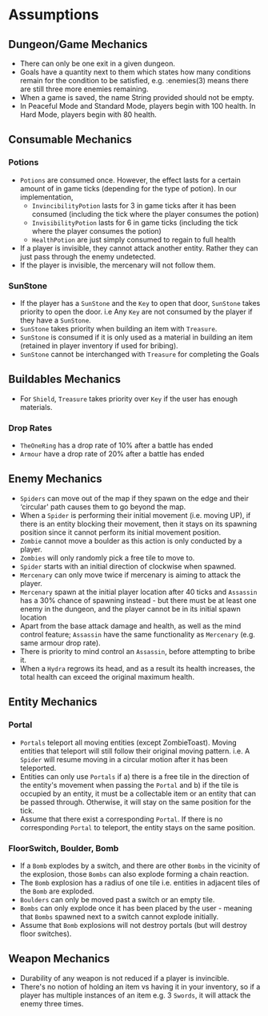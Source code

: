 # Assumptions
## Dungeon/Game Mechanics
* There can only be one exit in a given dungeon.
* Goals have a quantity next to them which states how many conditions remain for the condition to be satisfied, e.g. :enemies(3) means there are still three more enemies remaining.
* When a game is saved, the name String provided should not be empty.
* In Peaceful Mode and Standard Mode, players begin with 100 health. In Hard Mode, players begin with 80 health.

## Consumable Mechanics
### Potions
* `Potions` are consumed once. However, the effect lasts for a certain amount of in game ticks (depending for the type of potion). In our implementation,
  - `InvincibilityPotion` lasts for 3 in game ticks after it has been consumed (including the tick where the player consumes the potion)
  - `InvisibilityPotion` lasts for 6 in game ticks (including the tick where the player consumes the potion)
  - `HealthPotion` are just simply consumed to regain to full health
* If a player is invisible, they cannot attack another entity. Rather they can just pass through the enemy undetected.
* If the player is invisible, the mercenary will not follow them.

### SunStone
* If the player has a `SunStone` and the `Key` to open that door, `SunStone` takes priority to open the door. i.e Any `Key` are not consumed by the player if they have a `SunStone`.
* `SunStone` takes priority when building an item with `Treasure`.
* `SunStone` is consumed if it is only used as a material in building an item (retained in player inventory if used for bribing).
* `SunStone` cannot be interchanged with `Treasure` for completing the Goals

## Buildables Mechanics
* For `Shield`, `Treasure` takes priority over `Key` if the user has enough materials.
### Drop Rates
* `TheOneRing` has a drop rate of 10% after a battle has ended
* `Armour` have a drop rate of 20% after a battle has ended
## Enemy Mechanics
* `Spiders` can move out of the map if they spawn on the edge and their ‘circular' path causes them to go beyond the map.
* When a `Spider` is performing their initial movement (i.e. moving UP), if there is an entity blocking their movement, then it stays on its spawning position since it cannot perform its initial movement position.
* `Zombie` cannot move a boulder as this action is only conducted by a player.
* `Zombies` will only randomly pick a free tile to move to.
* `Spider` starts with an initial direction of clockwise when spawned.
* `Mercenary` can only move twice if mercenary is aiming to attack the player.
* `Mercenary` spawn at the initial player location after 40 ticks and `Assassin` has a 30% chance of spawning instead - but there must be at least one enemy in the dungeon, and the player cannot be in its initial spawn location
* Apart from the base attack damage and health, as well as the mind control feature; `Assassin` have the same functionality as `Mercenary` (e.g. same armour drop rate).
* There is priority to mind control an `Assassin`, before attempting to bribe it.
* When a `Hydra` regrows its head, and as a result its health increases, the total health can exceed the original maximum health.
## Entity Mechanics
### Portal
* `Portals` teleport all moving entities (except ZombieToast). Moving entities that teleport will still follow their original moving pattern. i.e. A `Spider` will resume moving in a circular motion after it has been teleported.
* Entities can only use `Portals` if a) there is a free tile in the direction of the entity's movement when passing the `Portal` and b) if the tile is occupied by an entity, it must be a collectable item or an entity that can be passed through. Otherwise, it will stay on the same position for the tick.
* Assume that there exist a corresponding `Portal`. If there is no corresponding `Portal` to teleport, the entity stays on the same position.

### FloorSwitch, Boulder, Bomb
* If a `Bomb` explodes by a switch, and there are other `Bombs` in the vicinity of the explosion, those `Bombs` can also explode forming a chain reaction.
* The `Bomb` explosion has a radius of one tile i.e. entities in adjacent tiles of the `Bomb` are exploded.
* `Boulders` can only be moved past a switch or an empty tile.
* `Bombs` can only explode once it has been placed by the user - meaning that `Bombs` spawned next to a switch cannot explode initially.
* Assume that `Bomb` explosions will not destroy portals (but will destroy floor switches).

## Weapon Mechanics
* Durability of any weapon is not reduced if a player is invincible.
* There's no notion of holding an item vs having it in your inventory, so if a player has multiple instances of an item e.g. 3 `Swords`, it will attack the enemy three times.
